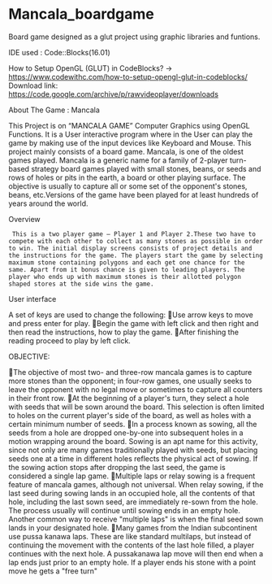 # Mancala_boardgame
Board game designed as a glut project using graphic libraries and funtions.

IDE used : Code::Blocks(16.01)

How to Setup OpenGL (GLUT) in CodeBlocks? -> https://www.codewithc.com/how-to-setup-opengl-glut-in-codeblocks/
Download link: https://code.google.com/archive/p/rawvideoplayer/downloads


About The Game : Mancala

This Project is on “MANCALA GAME” Computer Graphics using OpenGL Functions. It is a User interactive program where in the User can play the
game by making use of the input devices like Keyboard and Mouse. This project mainly consists of a board game. Mancala, is one of the 
oldest games played. Mancala is a generic name for a family of 2-player turn-based strategy board games played with small stones, beans, 
or seeds and rows of holes or pits in the earth, a board or other playing surface. The objective is usually to capture all or some set of 
the opponent's stones, beans, etc.Versions of the game have been played for at least hundreds of years around the world.

Overview

     This is a two player game – Player 1 and Player 2.These two have to compete with each other to collect as many stones as possible in order to win. The initial display screens consists of project details and the instructions for the game. The players start the game by selecting maximum stone containing polygons and each get one chance for the same. Apart from it bonus chance is given to leading players. The player who ends up with maximum stones is their allotted polygon shaped stores at the side wins the game.

User interface

A set of keys are used to change the following:
Use arrow keys to move and press enter for play.
Begin the game with left click and then right and then read the instructions, how to play the game.
After finishing the reading proceed to play by left click.

OBJECTIVE:

The objective of most two- and three-row mancala games is to capture more stones than the opponent; in four-row games, one usually seeks to leave the opponent with no legal move or sometimes to capture all counters in their front row.
At the beginning of a player's turn, they select a hole with seeds that will be sown around the board. This selection is often limited to holes on the current player's side of the board, as well as holes with a certain minimum number of seeds.
In a process known as sowing, all the seeds from a hole are dropped one-by-one into subsequent holes in a motion wrapping around the board. Sowing is an apt name for this activity, since not only are many games traditionally played with seeds, but placing seeds one at a time in different holes reflects the physical act of sowing. If the sowing action stops after dropping the last seed, the game is considered a single lap game.
Multiple laps or relay sowing is a frequent feature of mancala games, although not universal. When relay sowing, if the last seed during sowing lands in an occupied hole, all the contents of that hole, including the last sown seed, are immediately re-sown from the hole. The process usually will continue until sowing ends in an empty hole. Another common way to receive "multiple laps" is when the final seed sown lands in your designated hole.
Many games from the Indian subcontinent use pussa kanawa laps. These are like standard multilaps, but instead of continuing the movement with the contents of the last hole filled, a player continues with the next hole. A pussakanawa lap move will then end when a lap ends just prior to an empty hole. If a player ends his stone with a point move he gets a "free turn"
